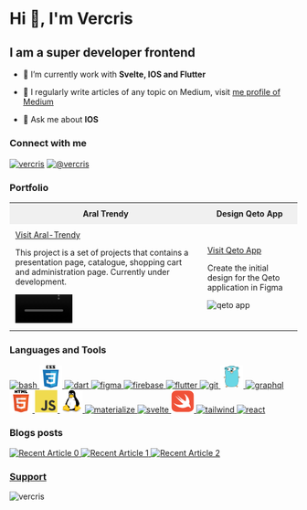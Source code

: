 # Hi 👋, I'm Vercris
## I am a super developer frontend

- 🌱 I’m currently work with **Svelte, IOS and Flutter**

- 📝 I regularly write articles of any topic on Medium, visit [me profile of Medium](https://medium.com/@Vercris)

- 💬 Ask me about **IOS**

### Connect with me
<p align="left">
<a href="https://medium.com/@vercris" target="blank"><img align="center" src="https://raw.githubusercontent.com/rahuldkjain/github-profile-readme-generator/master/src/images/icons/Social/medium.svg" alt="vercris" height="30" width="40" /></a>
<a href="https://www.tiktok.com/@vercrisdev" target="blank"><img align="center" src="https://cdn3.iconfinder.com/data/icons/colorful-guache-social-media-logos-1/159/social-media_tiktok-256.png" alt="@vercris" height="30" width="30" /></a>
</p>

### Portfolio
<table>
  <tr>
    <th style="background-color: #f0f0f0; padding: 10px;">Aral Trendy</th>
    <th style="background-color: #f0f0f0; padding: 10px;">Design Qeto App</th>
  </tr>
  <tr>
    <td style="padding: 10px;">
      <a href="https://aral-trendy.vercel.app" target="_blank">Visit Aral-Trendy</a>
      <p>This project is a set of projects that contains a presentation page, catalogue, shopping cart and administration page.
Currently under development.</p>
      <video src="https://github-production-user-asset-6210df.s3.amazonaws.com/43978677/332613371-f548de78-4ec9-4562-ba9b-2ea2fa820637.mov?X-Amz-Algorithm=AWS4-HMAC-SHA256&X-Amz-Credential=AKIAVCODYLSA53PQK4ZA%2F20240522%2Fus-east-1%2Fs3%2Faws4_request&X-Amz-Date=20240522T000907Z&X-Amz-Expires=300&X-Amz-Signature=04611ab8a13d252c1eff5bcfa0d64948b8b946e416cb65e06d3d7d03edb6e144&X-Amz-SignedHeaders=host&actor_id=43978677&key_id=0&repo_id=430406859" width="100" />
    </td>
    <td style="padding: 10px;">
      <a href="https://www.qeto.app" target="_blank">Visit Qeto App</a>
      <p> Create the initial design for the Qeto application in Figma </p>
      <img src="https://github.com/Vercris/vercris/assets/43978677/801c7c3a-ccf6-41c4-99ae-eb9942075c63" alt="qeto app"/>
    </td>
  </tr>
</table>

### Languages and Tools
<p align="left"> <a href="https://www.gnu.org/software/bash/" target="_blank" rel="noreferrer"> <img src="https://www.vectorlogo.zone/logos/gnu_bash/gnu_bash-icon.svg" alt="bash" width="40" height="40"/> </a> <a href="https://www.w3schools.com/css/" target="_blank" rel="noreferrer"> <img src="https://raw.githubusercontent.com/devicons/devicon/master/icons/css3/css3-original-wordmark.svg" alt="css3" width="40" height="40"/> </a> <a href="https://dart.dev" target="_blank" rel="noreferrer"> <img src="https://www.vectorlogo.zone/logos/dartlang/dartlang-icon.svg" alt="dart" width="40" height="40"/> </a> <a href="https://www.figma.com/" target="_blank" rel="noreferrer"> <img src="https://www.vectorlogo.zone/logos/figma/figma-icon.svg" alt="figma" width="40" height="40"/> </a> <a href="https://firebase.google.com/" target="_blank" rel="noreferrer"> <img src="https://www.vectorlogo.zone/logos/firebase/firebase-icon.svg" alt="firebase" width="40" height="40"/> </a> <a href="https://flutter.dev" target="_blank" rel="noreferrer"> <img src="https://www.vectorlogo.zone/logos/flutterio/flutterio-icon.svg" alt="flutter" width="40" height="40"/> </a> <a href="https://git-scm.com/" target="_blank" rel="noreferrer"> <img src="https://www.vectorlogo.zone/logos/git-scm/git-scm-icon.svg" alt="git" width="40" height="40"/> </a> <a href="https://golang.org" target="_blank" rel="noreferrer"> <img src="https://raw.githubusercontent.com/devicons/devicon/master/icons/go/go-original.svg" alt="go" width="40" height="40"/> </a> <a href="https://graphql.org" target="_blank" rel="noreferrer"> <img src="https://www.vectorlogo.zone/logos/graphql/graphql-icon.svg" alt="graphql" width="40" height="40"/> </a> <a href="https://www.w3.org/html/" target="_blank" rel="noreferrer"> <img src="https://raw.githubusercontent.com/devicons/devicon/master/icons/html5/html5-original-wordmark.svg" alt="html5" width="40" height="40"/> </a> <a href="https://developer.mozilla.org/en-US/docs/Web/JavaScript" target="_blank" rel="noreferrer"> <img src="https://raw.githubusercontent.com/devicons/devicon/master/icons/javascript/javascript-original.svg" alt="javascript" width="40" height="40"/> </a> <a href="https://www.linux.org/" target="_blank" rel="noreferrer"> <img src="https://raw.githubusercontent.com/devicons/devicon/master/icons/linux/linux-original.svg" alt="linux" width="40" height="40"/> </a> <a href="https://materializecss.com/" target="_blank" rel="noreferrer"> <img src="https://raw.githubusercontent.com/prplx/svg-logos/5585531d45d294869c4eaab4d7cf2e9c167710a9/svg/materialize.svg" alt="materialize" width="40" height="40"/> </a> <a href="https://svelte.dev" target="_blank" rel="noreferrer"> <img src="https://upload.wikimedia.org/wikipedia/commons/1/1b/Svelte_Logo.svg" alt="svelte" width="40" height="40"/> </a> <a href="https://developer.apple.com/swift/" target="_blank" rel="noreferrer"> <img src="https://raw.githubusercontent.com/devicons/devicon/master/icons/swift/swift-original.svg" alt="swift" width="40" height="40"/> </a> <a href="https://tailwindcss.com/" target="_blank" rel="noreferrer"> <img src="https://www.vectorlogo.zone/logos/tailwindcss/tailwindcss-icon.svg" alt="tailwind" width="40" height="40"/> </a> 
  <a href="https://react.dev/" target="_blank" rel="noreferrer"> <img src="https://www.vectorlogo.zone/logos/reactjs/reactjs-icon.svg" alt="react" width="40" height="40"/> </a>
</p>

### Blogs posts
<a target="_blank" href="https://github-readme-medium-recent-article.vercel.app/medium/@vercris/0"><img src="https://github-readme-medium-recent-article.vercel.app/medium/@vercris/0" alt="Recent Article 0">
<a target="_blank" href="https://github-readme-medium-recent-article.vercel.app/medium/@vercris/1"><img src="https://github-readme-medium-recent-article.vercel.app/medium/@vercris/1" alt="Recent Article 1">
<a target="_blank" href="https://github-readme-medium-recent-article.vercel.app/medium/@vercris/2"><img src="https://github-readme-medium-recent-article.vercel.app/medium/@vercris/2" alt="Recent Article 2">

### Support
<p><a href="https://www.buymeacoffee.com/vercris"> <img align="left" src="https://cdn.buymeacoffee.com/buttons/v2/default-yellow.png" height="50" width="210" alt="vercris" /></a></p><br><br>
